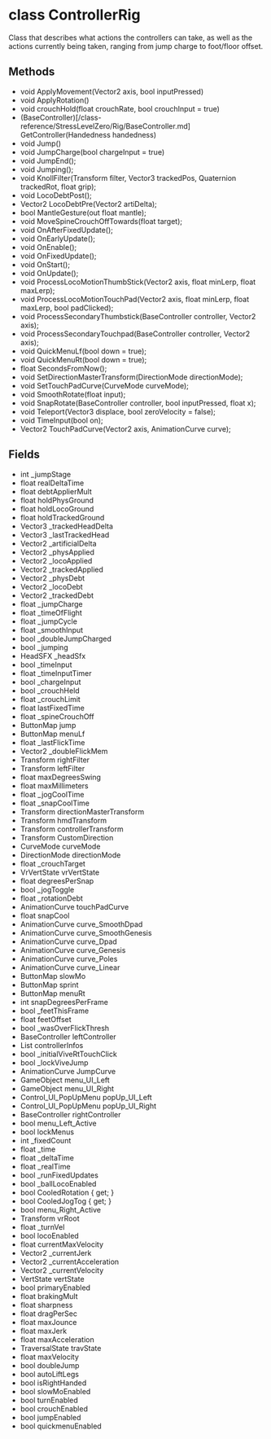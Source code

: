 # class ControllerRig

Class that describes what actions the controllers can take, as well as the actions currently being taken, ranging from jump charge to foot/floor offset.

## Methods

- void ApplyMovement(Vector2 axis, bool inputPressed)
- void ApplyRotation()
- void crouchHold(float crouchRate, bool crouchInput = true)
- (BaseController)[/class-reference/StressLevelZero/Rig/BaseController.md] GetController(Handedness handedness)
- void Jump() 
- void JumpCharge(bool chargeInput = true)
- void JumpEnd();
- void Jumping();
- void KnollFilter(Transform filter, Vector3 trackedPos, Quaternion trackedRot, float grip);
- void LocoDebtPost();
- Vector2 LocoDebtPre(Vector2 artiDelta);
- bool MantleGesture(out float mantle);
- void MoveSpineCrouchOffTowards(float target);
- void OnAfterFixedUpdate();
- void OnEarlyUpdate();
- void OnEnable();
- void OnFixedUpdate();
- void OnStart();
- void OnUpdate();
- void ProcessLocoMotionThumbStick(Vector2 axis, float minLerp, float maxLerp);
- void ProcessLocoMotionTouchPad(Vector2 axis, float minLerp, float maxLerp, bool padClicked);
- void ProcessSecondaryThumbstick(BaseController controller, Vector2 axis);
- void ProcessSecondaryTouchpad(BaseController controller, Vector2 axis);
- void QuickMenuLf(bool down = true);
- void QuickMenuRt(bool down = true);
- float SecondsFromNow();
- void SetDirectionMasterTransform(DirectionMode directionMode);
- void SetTouchPadCurve(CurveMode curveMode);
- void SmoothRotate(float input);
- void SnapRotate(BaseController controller, bool inputPressed, float x);
- void Teleport(Vector3 displace, bool zeroVelocity = false);
- void TimeInput(bool on);
- Vector2 TouchPadCurve(Vector2 axis, AnimationCurve curve);


## Fields

- int _jumpStage
- float realDeltaTime 
- float debtApplierMult 
- float holdPhysGround 
- float holdLocoGround 
- float holdTrackedGround 
- Vector3 _trackedHeadDelta 
- Vector3 _lastTrackedHead 
- Vector2 _artificialDelta 
- Vector2 _physApplied 
- Vector2 _locoApplied 
- Vector2 _trackedApplied 
- Vector2 _physDebt 
- Vector2 _locoDebt 
- Vector2 _trackedDebt 
- float _jumpCharge 
- float _timeOfFlight 
- float _jumpCycle 
- float _smoothInput 
- bool _doubleJumpCharged 
- bool _jumping 
- HeadSFX _headSfx 
- bool _timeInput 
- float _timeInputTimer 
- bool _chargeInput 
- bool _crouchHeld 
- float _crouchLimit 
- float lastFixedTime 
- float _spineCrouchOff 
- ButtonMap jump 
- ButtonMap menuLf 
- float _lastFlickTime 
- Vector2 _doubleFlickMem 
- Transform rightFilter 
- Transform leftFilter 
- float maxDegreesSwing 
- float maxMillimeters 
- float _jogCoolTime 
- float _snapCoolTime 
- Transform directionMasterTransform 
- Transform hmdTransform 
- Transform controllerTransform 
- Transform CustomDirection 
- CurveMode curveMode 
- DirectionMode directionMode 
- float _crouchTarget 
- VrVertState vrVertState 
- float degreesPerSnap 
- bool _jogToggle 
- float _rotationDebt 
- AnimationCurve touchPadCurve 
- float snapCool 
- AnimationCurve curve_SmoothDpad 
- AnimationCurve curve_SmoothGenesis 
- AnimationCurve curve_Dpad 
- AnimationCurve curve_Genesis 
- AnimationCurve curve_Poles 
- AnimationCurve curve_Linear 
- ButtonMap slowMo 
- ButtonMap sprint 
- ButtonMap menuRt 
- int snapDegreesPerFrame 
- bool _feetThisFrame 
- float feetOffset 
- bool _wasOverFlickThresh 
- BaseController leftController 
- List<ControllerInfo> controllerInfos 
- bool _initialViveRtTouchClick 
- bool _lockViveJump 
- AnimationCurve JumpCurve 
- GameObject menu_UI_Left 
- GameObject menu_UI_Right 
- Control_UI_PopUpMenu popUp_UI_Left 
- Control_UI_PopUpMenu popUp_UI_Right 
- BaseController rightController 
- bool menu_Left_Active 
- bool lockMenus 
- int _fixedCount 
- float _time 
- float _deltaTime 
- float _realTime 
- bool _runFixedUpdates 
- bool _ballLocoEnabled 
- bool CooledRotation { get; }
- bool CooledJogTog { get; }
- bool menu_Right_Active 
- Transform vrRoot 
- float _turnVel 
- bool locoEnabled 
- float currentMaxVelocity 
- Vector2 _currentJerk 
- Vector2 _currentAcceleration 
- Vector2 _currentVelocity 
- VertState vertState 
- bool primaryEnabled 
- float brakingMult 
- float sharpness 
- float dragPerSec 
- float maxJounce 
- float maxJerk 
- float maxAcceleration 
- TraversalState travState 
- float maxVelocity 
- bool doubleJump 
- bool autoLiftLegs 
- bool isRightHanded 
- bool slowMoEnabled 
- bool turnEnabled 
- bool crouchEnabled 
- bool jumpEnabled 
- bool quickmenuEnabled 